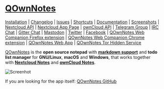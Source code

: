 # [QOwnNotes](https://www.qownnotes.org "QOwnNotes Official Site")

[Installation](https://www.qownnotes.org/installation) |
[Changelog](https://www.qownnotes.org/changelog.html) |
[Issues](https://github.com/pbek/QOwnNotes/issues) |
[Shortcuts](https://www.qownnotes.org/getting-started/shortcuts.html) |
[Documentation](https://www.qownnotes.org/getting-started/concept.html) |
[Screenshots](https://www.qownnotes.org/getting-started/overview.html) |
[Nextcloud API](https://apps.nextcloud.com/apps/qownnotesapi) |
[Nextcloud App Page](https://apps.nextcloud.com/apps/qownnotes) |
[ownCloud API](https://marketplace.owncloud.com/apps/qownnotesapi) |
[Telegram Group](https://t.me/QOwnNotes) |
[IRC Chat](https://web.libera.chat/#qownnotes) |
[Gitter Chat](https://gitter.im/qownnotes/qownnotes) |
[Mastodon](https://social.qownnotes.org/@qownnotes) |
[Twitter](https://twitter.com/QOwnNotes) |
[Facebook](https://www.facebook.com/QOwnNotes) |
[QOwnNotes Web Companion Firefox extension](https://addons.mozilla.org/en-US/firefox/addon/qownnotes-web-companion/) |
[QOwnNotes Web Companion Chrome extension](https://chrome.google.com/webstore/detail/qownnotes-web-companion/pkgkfnampapjbopomdpnkckbjdnpkbkp) |
[QOwnNotes Web App](https://app.qownnotes.org/) |
[QOwnNotes Tor Hidden Service](http://qownnotn3bknenanjs5u4nf3f2law2tzmqklux3c5e2xbvzcksmxm6yd.onion/)

[QOwnNotes](https://www.qownnotes.org) is the **open source notepad** with
[**markdown support**](https://github.com/pbek/QOwnNotes/blob/develop/src/demonotes/Markdown%20Cheatsheet.md)
and **todo list manager** for **GNU/Linux**, **macOS** and **Windows**,
that works together with [**Nextcloud Notes**](https://github.com/Nextcloud/notes)
and [**ownCloud Notes**](https://github.com/owncloud/notes).

![Screenhot](https://raw.githubusercontent.com/pbek/QOwnNotes/develop/screenshots/screenshot.png)

If you are looking for the app itself: [QOwnNotes GitHub](https://github.com/pbek/QOwnNotes)

